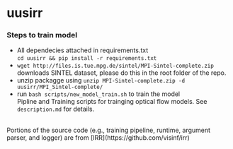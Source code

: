 # uusirr

### Steps to train model

- All dependecies attached in requirements.txt <br>
  `cd uusirr && pip install -r requirements.txt`
- `wget http://files.is.tue.mpg.de/sintel/MPI-Sintel-complete.zip` downloads SINTEL dataset, please do this in the root folder of the repo.
- unzip packagge using `unzip MPI-Sintel-complete.zip -d uusirr/MPI_Sintel-complete/`
- run `bash scripts/new_model_train.sh` to train the model
<br>Pipline and Training scripts for trainging optical flow models. See `description.md` for details.
<br>
Portions of the source code (e.g., training pipeline, runtime, argument parser, and logger) are from [IRR](https://github.com/visinf/irr)

